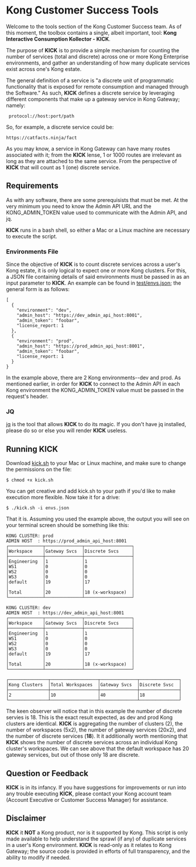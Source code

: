 # Kong Customer Success Tools

Welcome to the tools section of the Kong Customer Success team. As of this moment, the toolbox contains a single, albeit important, tool: **Kong Interactive Consumption Kollector - KICK**.

The purpose of **KICK** is to provide a simple mechanism for counting the number of services (total and discrete) across one or more Kong Enterprise environments, and gather an understanding of how many duplicate services exist across one's Kong estate.

The general definition of a service is "a discrete unit of programmatic functionality that is exposed for remote consumption and managed through the Software." As such, **KICK** defines a discrete service by leveraging different components that make up a gateway service in Kong Gateway; namely:

     protocol://host:port/path

So, for example, a discrete service could be:

    https://catfacts.ninja/fact

As you may know, a service in Kong Gateway can have many routes associated with it; from the **KICK** lense, 1 or 1000 routes are irrelevant as long as they are attached to the same service. From the perspective of **KICK** that will count as 1 (one) discrete service.

## Requirements

As with any software, there are some prerequisists that must be met. At the very minimum you need to know the Admin API URL and the KONG_ADMIN_TOKEN value used to communicate with the Admin API, and jq.

**KICK** runs in a bash shell, so either a Mac or a Linux machine are necessary to execute the script.

### Environments File

Since the objective of **KICK** is to count discrete services across a user's Kong estate, it is only logical to expect one or more Kong clusters. For this, a JSON file containing details of said environments must be passed in as an input parameter to **KICK**. An example can be found in [test/envs.json](test/envs.json); the general form is as follows:

    [
      {
        "environment": "dev",
        "admin_host": "https://dev_admin_api_host:8001",
        "admin_token": "foobar",
        "license_report: 1
      },
      {
        "environment": "prod",
        "admin_host": "https://prod_admin_api_host:8001",
        "admin_token": "foobar",
        "license_report: 1
      }
    }

In the example above, there are 2 Kong environments--dev and prod. As mentioned earlier, in order for **KICK** to connect to the Admin API in each Kong environment the KONG_ADMIN_TOKEN value must be passed in the request's header.

### JQ

[jq](https://jqlang.github.io/jq/) is the tool that allows **KICK** to do its magic. If you don't have jq installed, please do so or else you will render **KICK** useless.

## Running KICK

Download [kick.sh](tools/kick.sh) to your Mac or Linux machine, and make sure to change the permissions on the file:

    $ chmod +x kick.sh

You can get creative and add kick.sh to your path if you'd like to make execution more flexible. Now take it for a drive:

    $ ./kick.sh -i envs.json

That it is. Assuming you used the example above, the output you will see on your terminal screen should be something like this:

    KONG CLUSTER: prod
    ADMIN HOST  : https://prod_admin_api_host:8001
    ┌─────────────┬──────────────┬──────────────────┐
    │Workspace    │Gateway Svcs  │Discrete Svcs     │
    ├─────────────┼──────────────┼──────────────────┤
    │Engineering  │1             │1                 │
    │WS1          │0             │0                 │
    │WS2          │0             │0                 │
    │WS3          │0             │0                 │
    │default      │19            │17                │
    │             │              │                  │
    │Total        │20            │18 (x-workspace)  │
    └─────────────┴──────────────┴──────────────────┘

    KONG CLUSTER: dev
    ADMIN HOST  : https://dev_admin_api_host:8001
    ┌─────────────┬──────────────┬──────────────────┐
    │Workspace    │Gateway Svcs  │Discrete Svcs     │
    ├─────────────┼──────────────┼──────────────────┤
    │Engineering  │1             │1                 │
    │WS1          │0             │0                 │
    │WS2          │0             │0                 │
    │WS3          │0             │0                 │
    │default      │19            │17                │
    │             │              │                  │
    │Total        │20            │18 (x-workspace)  │
    └─────────────┴──────────────┴──────────────────┘

    ┌───────────────┬──────────────────┬──────────────┬───────────────┐
    │Kong Clusters  │Total Workspaces  │Gateway Svcs  │Discrete Svsc  │
    ├───────────────┼──────────────────┼──────────────┼───────────────┤
    │2              │10                │40            │18             │
    └───────────────┴──────────────────┴──────────────┴───────────────┘

The keen observer will notice that in this example the number of discrete servies is 18. This is the exact result expected, as dev and prod Kong clusters are identical. **KICK** is aggregating the number of clusters (2), the number of workspaces (5x2), the number of gateway services (20x2), and the number of discrete services (**18**). It it additionally worth mentioning that **KICK** shows the number of discrete services across an individual Kong cluster's workspaces. We can see above that the default workspace has 20 gateway services, but out of those only 18 are discrete.

## Question or Feedback

**KICK** is in its infancy. If you have suggestions for improvements or run into any trouble executing **KICK**, please contact your Kong account team (Account Executive or Customer Success Manager) for assistance.

## Disclaimer

**KICK** it **NOT** a Kong product, nor is it supported by Kong. This script is only made available to help understand the sprawl (if any) of duplicate services in a user's Kong environment. **KICK** is read-only as it relates to Kong Gateway; the source code is provided in efforts of full transparency, and the ability to modify if needed.
      
